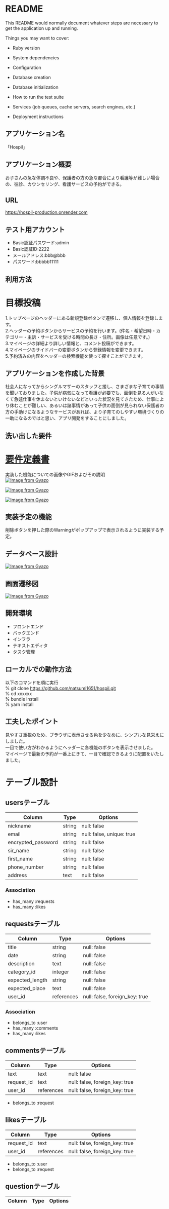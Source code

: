# README

This README would normally document whatever steps are necessary to get the
application up and running.

Things you may want to cover:

* Ruby version

* System dependencies

* Configuration

* Database creation

* Database initialization

* How to run the test suite

* Services (job queues, cache servers, search engines, etc.)

* Deployment instructions


## アプリケーション名    
「Hospil」  

## アプリケーション概要   
お子さんの急な体調不良や、保護者の方の急な都合により看護等が難しい場合の、往診、カウンセリング、看護サービスの予約ができる。  

## URL  
https://hospil-production.onrender.com  

## テスト用アカウント  
* Basic認証パスワード:admin  
* Basic認証ID:2222  
* メールアドレス:bbb@bbb
* パスワード:bbbbb11111  

## 利用方法
# 目標投稿
1.トップページのヘッダーにある新規登録ボタンで遷移し、個人情報を登録します。    
2.ヘッダーの予約ボタンからサービスの予約を行います。(件名・希望日時・カテゴリー・主訴・サービスを受ける時間の長さ・住所。画像は任意です。)  
3.マイページの詳細より詳しい情報と、コメント投稿ができます。  
4.マイページのサイドバーの変更ボタンから登録情報を変更できます。  
5.予約済みの内容をヘッダーの検索機能を使って探すことができます。  

## アプリケーションを作成した背景  
社会人になってからシングルマザーのスタッフと接し、さまざまな子育ての事情を聞いておりました。子供が病気になって看護が必要でも、面倒を見る人がいなくて急遽仕事を休まないといけないなどといった状況を見てきたため、仕事により休むことが難しい、あるいは諸事情があって子供の面倒が見られない保護者の方の手助けになるようなサービスがあれば、より子育てのしやすい環境づくりの一助になるのではと思い、アプリ開発をすることにしました。  


## 洗い出した要件  
# [要件定義書](https://docs.google.com/spreadsheets/d/191b_e7Fm_0Pu0dODteV2e4GFGKP3caCX1UrU228MJBk/edit#gid=1961489116)

実装した機能についての画像やGIFおよびその説明  
[![Image from Gyazo](https://i.gyazo.com/cab501114cf1c5d92543f3b9d51557f6.gif)](https://gyazo.com/cab501114cf1c5d92543f3b9d51557f6)  

[![Image from Gyazo](https://i.gyazo.com/2c188154be7de3b94c480c3a31cb08c0.gif)](https://gyazo.com/2c188154be7de3b94c480c3a31cb08c0)  

[![Image from Gyazo](https://i.gyazo.com/2dd1a82977ce105e98a1753c3cb28d23.gif)](https://gyazo.com/2dd1a82977ce105e98a1753c3cb28d23)  


## 実装予定の機能  
削除ボタンを押した際のWarningがポップアップで表示されるように実装する予定。  


## データベース設計  
[![Image from Gyazo](https://i.gyazo.com/30e92f9d8024e73ee283b3d20c738054.png)](https://gyazo.com/30e92f9d8024e73ee283b3d20c738054)
## 画面遷移図 
[![Image from Gyazo](https://i.gyazo.com/adb6ed7c4796df2b8038c8acc7bbef60.png)](https://gyazo.com/adb6ed7c4796df2b8038c8acc7bbef60)

## 開発環境  
* フロントエンド  
* バックエンド  
* インフラ  
* テキストエディタ  
* タスク管理  

## ローカルでの動作方法  
以下のコマンドを順に実行  
% git clone https://github.com/natsumi1651/hospil.git  
% cd xxxxxx  
% bundle install  
% yarn install  

## 工夫したポイント  
見やすさ重視のため、ブラウザに表示させる色を少なめに、シンプルな見栄えにしました。  
一目で使い方がわかるようにヘッダーに各機能のボタンを表示させました。  
マイページで最新の予約が一番上にきて、一目で確認できるように配置をいたしました。  

# テーブル設計

## usersテーブル
| Column              | Type           | Options                          |
| ------------------- | -------------- | -------------------------------- |
| nickname            | string         | null: false                      |
| email               | string         | null: false, unique: true        |
| encrypted_password  | string         | null: false                      |
| sir_name            | string         | null: false                      |
| first_name          | string         | null: false                      |
| phone_number        | string         | null: false                      |
| address             | text           | null: false                      |

### Association
- has_many :requests
- has_many :likes

## requestsテーブル
| Column              | Type            | Options                          |
| ------------------- | --------------- | -------------------------------- |
| title               | string          | null: false                      |
| date                | string          | null: false                      |
| description         | text            | null: false                      |
| category_id         | integer         | null: false                      |
| expected_length     | string          | null: false                      |
| expected_place      | text            | null: false                      |
| user_id             | references      | null: false, foreign_key: true   |

### Association
- belongs_to :user
- has_many :comments
- has_many :likes

## commentsテーブル
| Column              | Type            | Options                          |
| ------------------- | --------------- | -------------------------------- |
| text                | text            | null: false                      |
| request_id          | text            | null: false, foreign_key: true   |
| user_id             | references      | null: false, foreign_key: true   |

- belongs_to :request

## likesテーブル
| Column              | Type            | Options                          |
| ------------------- | --------------- | -------------------------------- |
| request_id          | text            | null: false, foreign_key: true   |
| user_id             | references      | null: false, foreign_key: true   |

- belongs_to :user
- belongs_to :request

## questionテーブル
| Column              | Type            | Options                          |
| ------------------- | --------------- | -------------------------------- |
